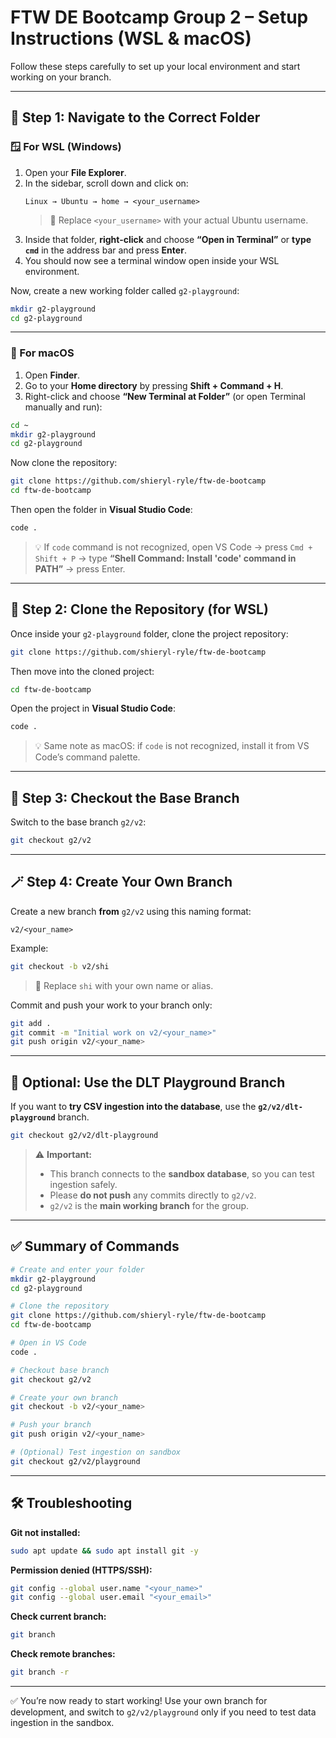# FTW DE Bootcamp Group 2 – Setup Instructions (WSL & macOS)

Follow these steps carefully to set up your local environment and start working on your branch.

---

## 🧭 Step 1: Navigate to the Correct Folder

### 🪟 For WSL (Windows)

1. Open your **File Explorer**.
2. In the sidebar, scroll down and click on:
   ```
   Linux → Ubuntu → home → <your_username>
   ```
   > 🔹 Replace `<your_username>` with your actual Ubuntu username.
3. Inside that folder, **right-click** and choose **“Open in Terminal”** or **type `cmd`** in the address bar and press **Enter**.
4. You should now see a terminal window open inside your WSL environment.

Now, create a new working folder called `g2-playground`:

```bash
mkdir g2-playground
cd g2-playground
```

---

### 🍏 For macOS

1. Open **Finder**.
2. Go to your **Home directory** by pressing **Shift + Command + H**.
3. Right-click and choose **“New Terminal at Folder”** (or open Terminal manually and run):

```bash
cd ~
mkdir g2-playground
cd g2-playground
```

Now clone the repository:

```bash
git clone https://github.com/shieryl-ryle/ftw-de-bootcamp
cd ftw-de-bootcamp
```

Then open the folder in **Visual Studio Code**:

```bash
code .
```

> 💡 If `code` command is not recognized, open VS Code → press `Cmd + Shift + P` → type **“Shell Command: Install 'code' command in PATH”** → press Enter.

---

## 🧰 Step 2: Clone the Repository (for WSL)

Once inside your `g2-playground` folder, clone the project repository:

```bash
git clone https://github.com/shieryl-ryle/ftw-de-bootcamp
```

Then move into the cloned project:

```bash
cd ftw-de-bootcamp
```

Open the project in **Visual Studio Code**:

```bash
code .
```

> 💡 Same note as macOS: if `code` is not recognized, install it from VS Code’s command palette.

---

## 🌿 Step 3: Checkout the Base Branch

Switch to the base branch `g2/v2`:

```bash
git checkout g2/v2
```

---

## 🪄 Step 4: Create Your Own Branch

Create a new branch **from** `g2/v2` using this naming format:

```
v2/<your_name>
```

Example:

```bash
git checkout -b v2/shi
```

> 🔹 Replace `shi` with your own name or alias.

Commit and push your work to your branch only:

```bash
git add .
git commit -m "Initial work on v2/<your_name>"
git push origin v2/<your_name>
```

---

## 🧪 Optional: Use the DLT Playground Branch

If you want to **try CSV ingestion into the database**, use the **`g2/v2/dlt-playground`** branch.

```bash
git checkout g2/v2/dlt-playground
```

> ⚠️ **Important:**
> - This branch connects to the **sandbox database**, so you can test ingestion safely.  
> - Please **do not push** any commits directly to `g2/v2`.  
> - `g2/v2` is the **main working branch** for the group.

---

## ✅ Summary of Commands

```bash
# Create and enter your folder
mkdir g2-playground
cd g2-playground

# Clone the repository
git clone https://github.com/shieryl-ryle/ftw-de-bootcamp
cd ftw-de-bootcamp

# Open in VS Code
code .

# Checkout base branch
git checkout g2/v2

# Create your own branch
git checkout -b v2/<your_name>

# Push your branch
git push origin v2/<your_name>

# (Optional) Test ingestion on sandbox
git checkout g2/v2/playground
```

---

## 🛠️ Troubleshooting

**Git not installed:**
```bash
sudo apt update && sudo apt install git -y
```

**Permission denied (HTTPS/SSH):**
```bash
git config --global user.name "<your_name>"
git config --global user.email "<your_email>"
```

**Check current branch:**
```bash
git branch
```

**Check remote branches:**
```bash
git branch -r
```

---

✅ You’re now ready to start working!
Use your own branch for development, and switch to `g2/v2/playground` only if you need to test data ingestion in the sandbox.
